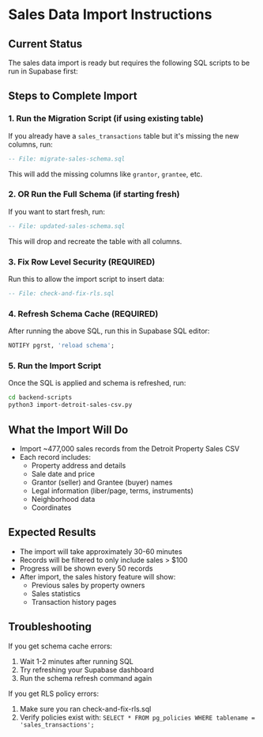# Sales Data Import Instructions

## Current Status
The sales data import is ready but requires the following SQL scripts to be run in Supabase first:

## Steps to Complete Import

### 1. Run the Migration Script (if using existing table)
If you already have a `sales_transactions` table but it's missing the new columns, run:
```sql
-- File: migrate-sales-schema.sql
```
This will add the missing columns like `grantor`, `grantee`, etc.

### 2. OR Run the Full Schema (if starting fresh)
If you want to start fresh, run:
```sql
-- File: updated-sales-schema.sql
```
This will drop and recreate the table with all columns.

### 3. Fix Row Level Security (REQUIRED)
Run this to allow the import script to insert data:
```sql
-- File: check-and-fix-rls.sql
```

### 4. Refresh Schema Cache (REQUIRED)
After running the above SQL, run this in Supabase SQL editor:
```sql
NOTIFY pgrst, 'reload schema';
```

### 5. Run the Import Script
Once the SQL is applied and schema is refreshed, run:
```bash
cd backend-scripts
python3 import-detroit-sales-csv.py
```

## What the Import Will Do
- Import ~477,000 sales records from the Detroit Property Sales CSV
- Each record includes:
  - Property address and details
  - Sale date and price
  - Grantor (seller) and Grantee (buyer) names
  - Legal information (liber/page, terms, instruments)
  - Neighborhood data
  - Coordinates

## Expected Results
- The import will take approximately 30-60 minutes
- Records will be filtered to only include sales > $100
- Progress will be shown every 50 records
- After import, the sales history feature will show:
  - Previous sales by property owners
  - Sales statistics
  - Transaction history pages

## Troubleshooting
If you get schema cache errors:
1. Wait 1-2 minutes after running SQL
2. Try refreshing your Supabase dashboard
3. Run the schema refresh command again

If you get RLS policy errors:
1. Make sure you ran check-and-fix-rls.sql
2. Verify policies exist with: `SELECT * FROM pg_policies WHERE tablename = 'sales_transactions';`